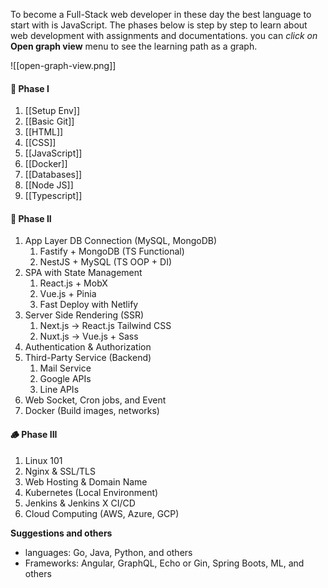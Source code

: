 To become a Full-Stack web developer in these day the best language to start with is JavaScript. The phases below is step by step to learn about web development with assignments and documentations. you can *click on* **Open graph view** menu to see the learning path as a graph.

![[open-graph-view.png]]

#### 🌱 Phase I
1. [[Setup Env]]
2. [[Basic Git]]
3. [[HTML]]
4. [[CSS]]
5. [[JavaScript]]
6. [[Docker]]
7. [[Databases]]
8. [[Node JS]]
9. [[Typescript]]

#### 🌳 Phase II
1. App Layer DB Connection (MySQL, MongoDB)
	1. Fastify + MongoDB (TS Functional)
	2. NestJS + MySQL (TS OOP + DI)
2. SPA with State Management
	1. React.js + MobX
	2. Vue.js + Pinia
	3. Fast Deploy with Netlify
3. Server Side Rendering (SSR)
	1. Next.js -> React.js Tailwind CSS
	2. Nuxt.js -> Vue.js + Sass
4. Authentication & Authorization
5. Third-Party Service (Backend)
	1. Mail Service
	2. Google APIs
	3. Line APIs
6. Web Socket, Cron jobs, and Event
7. Docker (Build images, networks)

#### 🪵 Phase III
1. Linux 101
2. Nginx & SSL/TLS
3. Web Hosting & Domain Name
4. Kubernetes (Local Environment)
5. Jenkins & Jenkins X CI/CD
6. Cloud Computing (AWS, Azure, GCP)


**Suggestions and others**
- languages: Go, Java, Python, and others
- Frameworks: Angular, GraphQL, Echo or Gin, Spring Boots, ML, and others